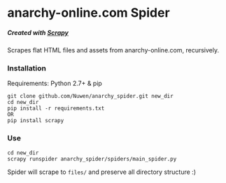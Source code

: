 
# anarchy-online.com Spider
##### Created with [Scrapy](http://scrapy.org/)

Scrapes flat HTML files and assets from anarchy-online.com, recursively. 

### Installation
Requirements: Python 2.7+ & pip

``` 
git clone github.com/Nuwen/anarchy_spider.git new_dir
cd new_dir
pip install -r requirements.txt
OR
pip install scrapy
```

### Use
```
cd new_dir
scrapy runspider anarchy_spider/spiders/main_spider.py
```

Spider will scrape to ```files/``` and preserve all directory structure :)